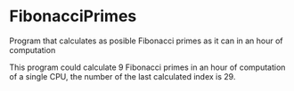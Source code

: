 # FibonacciPrimes
Program that calculates as posible Fibonacci primes as it can in an hour of computation

This program could calculate 9 Fibonacci primes in an hour of computation of a single CPU, the number of the last calculated index is 29.
